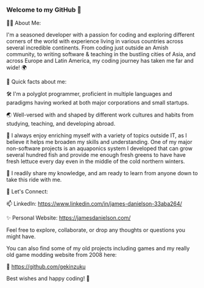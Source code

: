 ### Welcome to my GitHub 👋

🧑‍💻 About Me:

I'm a seasoned developer with a passion for coding and exploring different corners of the world with experience living in various countries across several incredible continents. From coding just outside an Amish community, to writing software & teaching in the bustling cities of Asia, and across Europe and Latin America, my coding journey has taken me far and wide! 🌍 

🚀 Quick facts about me:

🛠️ I'm a polyglot programmer, proficient in multiple languages and paradigms having worked at both major corporations and small startups.

🌏  Well-versed with and shaped by different work cultures and habits from studying, teaching, and developing abroad.

🔭 I always enjoy enriching myself with a variety of topics outside IT, as I believe it helps me broaden my skills and understanding. One of my major non-software projects is an aquaponics system I developed that can grow several hundred fish and provide me enough fresh greens to have have fresh lettuce every day even in the middle of the cold northern winters.

👥 I readily share my knowledge, and am ready to learn from anyone down to take this ride with me.

💬 Let's Connect:

📫 LinkedIn: https://www.linkedin.com/in/james-danielson-33aba264/

✨ Personal Website: https://jamesdanielson.com/

Feel free to explore, collaborate, or drop any thoughts or questions you might have.

You can also find some of my old projects including games and my really old game modding website from 2008 here:

🌟 https://github.com/gekinzuku

Best wishes and happy coding! 👋
<!--
**geekylink/geekylink** is a ✨ _special_ ✨ repository because its `README.md` (this file) appears on your GitHub profile.

Here are some ideas to get you started:

- 🔭 I’m currently working on ...
- 🌱 I’m currently learning ...
- 👯 I’m looking to collaborate on ...
- 🤔 I’m looking for help with ...
- 💬 Ask me about ...
- 📫 How to reach me: ...
- 😄 Pronouns: ...
- ⚡ Fun fact: ...
-->
